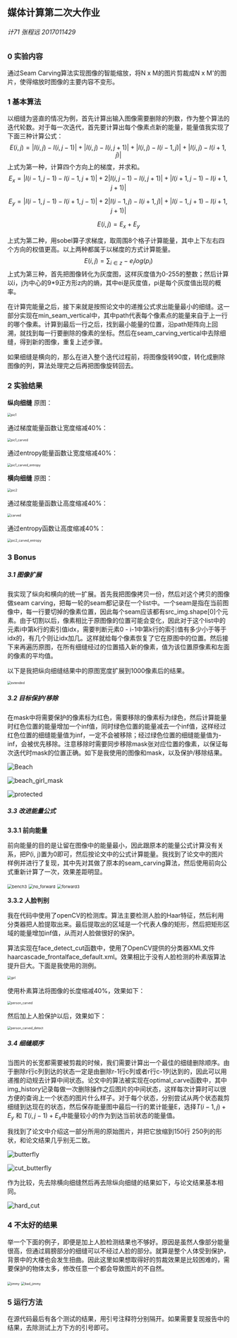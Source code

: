 ## 媒体计算第二次大作业

###### 计71 张程远 2017011429

### 0 实验内容

通过Seam Carving算法实现图像的智能缩放，将N x M的图片剪裁成N x M'的图片，使得缩放时图像的主要内容不变形。

### 1 基本算法

以细缝为竖直的情况为例，首先计算出输入图像需要删除的列数，作为整个算法的迭代轮数。对于每一次迭代，首先要计算出每个像素点新的能量，能量值我实现了下面三种计算公式：
$$
E(i, j) = |I(i, j) - I(i, j-1)|+|I(i, j) - I(i, j+1)|+|I(i, j)-I(i-1, j)|+|I(i,j)-I(i+1, j)|
$$
上式为第一种，计算四个方向上的梯度，并求和。
$$
E_x = |I(i-1, j-1) - I(i-1, j+1)|+2|I(i, j-1) - I(i, j+1)|+|I(i+1, j-1) - I(i+1, j+1)|
$$

$$
E_y = |I(i-1, j-1) - I(i+1, j-1)|+2|I(i-1, j) - I(i+1, j)|+|I(i-1, j+1) - I(i+1, j+1)|
$$

$$
E(i,j) = E_x + E_y
$$

上式为第二种，用sobel算子求梯度，取周围8个格子计算能量，其中上下左右四个方向的权值更高。以上两种都属于以梯度的方式计算能量。
$$
E(i, j) = \sum_{i \in z}-e_ilog(p_i)
$$
上式为第三种，首先把图像转化为灰度图，这样灰度值为0-255的整数；然后计算以i，j为中心的9*9正方形z内的熵，其中ei是灰度值，pi是每个灰度值出现的概率。

在计算完能量之后，接下来就是按照论文中的递推公式求出能量最小的细缝。这一部分实现在min_seam_vertical中，其中path代表每个像素点的能量来自于上一行的哪个像素。计算到最后一行之后，找到最小能量的位置，沿path矩阵向上回溯，就找到每一行要删除的像素的坐标。然后在seam_carving_vertical中去除细缝，得到新的图像，重复上述步骤。

如果细缝是横向的，那么在进入整个迭代过程前，将图像旋转90度，转化成删除图像的列，算法处理完之后再把图像旋转回去。

### 2 实验结果

**纵向细缝** 原图：

<img src="C:\Users\admin\Desktop\PicThe\project2\pic1.jpg" alt="pic1" style="zoom:50%;" />

通过梯度能量函数让宽度缩减40%：

<img src="C:\Users\admin\Desktop\PicThe\project2\pic1_carved.jpg" alt="pic1_carved" style="zoom:50%;" />

通过entropy能量函数让宽度缩减40%：

<img src="C:\Users\admin\Desktop\PicThe\project2\pic1_carved_entropy.jpg" alt="pic1_carved_entropy" style="zoom:50%;" />

**横向细缝** 原图：

<img src="C:\Users\admin\Desktop\PicThe\project2\pic2.jpg" alt="pic2" style="zoom:50%;" />

通过梯度能量函数让高度缩减40%：

<img src="C:\Users\admin\Desktop\PicThe\project2\carved.jpg" alt="carved" style="zoom:50%;" />

通过entropy函数让高度缩减40%：

<img src="C:\Users\admin\Desktop\PicThe\project2\pic2_carved_entropy.jpg" alt="pic2_carved_entropy" style="zoom: 50%;" />

### 3 Bonus

##### 3.1 图像扩展

我实现了纵向和横向的统一扩展。首先我把图像拷贝一份，然后对这个拷贝的图像做seam carving，把每一轮的seam都记录在一个list中。一个seam是指在当前图像中，每一行要切掉的像素位置，因此每个seam应该都有src_img.shape[0]个元素。由于切割以后，像素相比于原图像的位置可能会变化，因此对于这个list中的元素i中第k行的索引值idx，需要判断元素0 - i-1中第k行的索引值有多少小于等于idx的，有几个则让idx加几。这样就给每个像素恢复了它在原图中的位置。然后接下来再遍历原图，在所有细缝经过的位置插入新的像素，值为该位置原像素和左面的像素的平均值。

以下是我把纵向细缝结果中的原图宽度扩展到1000像素后的结果。

<img src="C:\Users\admin\Desktop\PicThe\project2\extended.jpg" alt="extended" style="zoom:50%;" />

##### 3.2 目标保护/移除

在mask中将需要保护的像素标为红色，需要移除的像素标为绿色，然后计算能量时红色位置的能量增加一个inf值，同时绿色位置的能量减去一个inf值，这样经过红色位置的细缝能量值为inf，一定不会被移除；经过绿色位置的细缝能量值为-inf，会被优先移除。注意移除时需要同步移除mask张对应位置的像素，以保证每次迭代时mask的位置正确。如下是我使用的图像和mask，以及保护/移除结果。

<img src="C:\Users\admin\Desktop\PicThe\project2\Beach.png" alt="Beach"  />

![beach_girl_mask](C:\Users\admin\Desktop\PicThe\project2\beach_girl_mask.png)

![protected](C:\Users\admin\Desktop\PicThe\project2\protected.png)

##### 3.3 改进能量公式

**3.3.1 前向能量**

前向能量的目的是让留在图像中的能量最小，因此跟原本的能量公式计算没有关系，把P(i, j)置为0即可，然后按论文中的公式计算能量。我找到了论文中的图片样例并进行了复现，其中先对其做了原本的seam_carving算法，然后使用前向公式重新计算了一次，效果差距明显。

<img src="C:\Users\admin\Desktop\PicThe\project2\bench3.png" alt="bench3" style="zoom:67%;" />

<img src="C:\Users\admin\Desktop\PicThe\project2\no_forward.png" alt="no_forward" style="zoom:67%;" />

<img src="C:\Users\admin\Desktop\PicThe\project2\forward3.png" alt="forward3" style="zoom:67%;" />



**3.3.2 人脸判别**

我在代码中使用了openCV的检测库。算法主要检测人脸的Haar特征，然后利用分类器把人脸提取出来。最后提取出的区域是一个代表人像的矩形，然后把矩形区域的能量增加inf值，从而对人脸做很好的保护。

算法实现在face_detect_cut函数中，使用了OpenCV提供的分类器XML文件haarcascade_frontalface_default.xml。效果相比于没有人脸检测的朴素版算法提升巨大。下面是我使用的测例。

<img src="C:\Users\admin\Desktop\PicThe\project2\girl.jpg" alt="girl" style="zoom:50%;" />

使用朴素算法将图像的长度缩减40%，效果如下：

<img src="C:\Users\admin\Desktop\PicThe\project2\person_carved.jpg" alt="person_carved" style="zoom:50%;" />

然后加上人脸保护以后，效果如下：

<img src="C:\Users\admin\Desktop\PicThe\project2\person_carved_detect.jpg" alt="person_carved_detect" style="zoom:50%;" />

##### 3.4 细缝顺序

当图片的长宽都需要被剪裁的时候，我们需要计算出一个最佳的细缝删除顺序。由于删除r行c列到达的状态一定是由删除r-1行c列或者r行c-1列达到的，因此可以用递推的动规去计算中间状态。论文中的算法被实现在optimal_carve函数中，其中img_history记录每做一次删除操作之后图片的中间状态，这样每次计算时可以很方便的查询上一个状态的图片什么样子。对于每个状态，分别尝试从两个状态裁剪细缝到达现在的状态，然后保存能量图中最后一行的累计能量E，选择$T(i - 1, j) + E_y$ 和 $T(i ,j - 1) + E_x$中能量较小的作为到达当前状态的能量值。

我找到了论文中介绍这一部分所用的原始图片，并把它放缩到150行 250列的形状，和论文结果几乎别无二致。

![butterfly](C:\Users\admin\Desktop\PicThe\project2\butterfly.png)



![cut_butterfly](C:\Users\admin\Desktop\PicThe\project2\cut_butterfly.png)

作为比较，先去除横向细缝然后再去除纵向细缝的结果如下，与论文结果基本相同。

![hard_cut](C:\Users\admin\Desktop\PicThe\project2\hard_cut.png)

### 4 不太好的结果

举一个下面的例子，即便是加上人脸检测结果也不够好。原因是虽然人像部分能量很高，但通过肩膀部分的细缝可以不经过人脸的部分。就算是整个人体受到保护，背景中的大楼也会发生扭曲。因此这里如果想取得好的剪裁效果是比较困难的，需要保护的物体太多，修改任意一个都会导致图片的不自然。

<img src="C:\Users\admin\Desktop\PicThe\project2\jimmy.png" alt="jimmy" style="zoom:50%;" />

<img src="C:\Users\admin\Desktop\PicThe\project2\bad_jimmy.png" alt="bad_jimmy" style="zoom:50%;" />

### 5 运行方法

在源代码最后有各个测试的结果，用引号注释符分别隔开。如果需要复现报告中的结果，去除测试上方下方的引号即可。